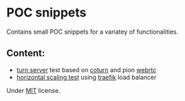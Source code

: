 # POC snippets
Contains small POC snippets for a variatey of functionalities.

## Content:
  - [turn server](https://github.com/artofimagination/snippets/tree/master/turn-server) test based on [coturn](https://github.com/coturn/coturn) and pion [webrtc](https://github.com/pion/webrtc)
  - [horizontal scaling test](https://github.com/artofimagination/snippets/tree/master/traefik-horizontal-scaling) using [traefik](https://github.com/traefik/traefik) load balancer
  
Under [MIT](https://github.com/artofimagination/snippets/blob/master/LICENSE) license.
